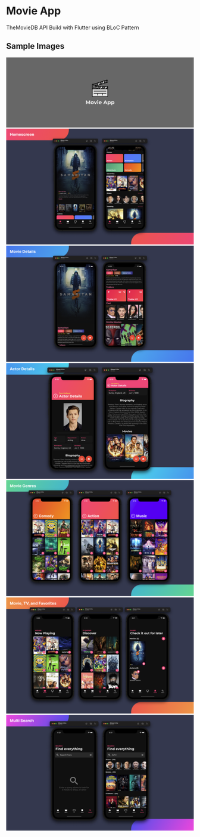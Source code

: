 # Movie App

TheMovieDB API Build with Flutter using BLoC Pattern

## Sample Images

<img src="github_image/intro.png"/>
<img src="github_image/first_page.png"/>
<img src="github_image/second_page.png"/>
<img src="github_image/third_page.png"/>
<img src="github_image/fourth_page.png"/>
<img src="github_image/fifth_page.png"/>
<img src="github_image/sixth_page.png"/>

